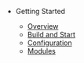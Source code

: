 - Getting Started

  - [Overview](README.md)
  - [Build and Start](build-start.md)
  - [Configuration](configuration.md)
  - [Modules](modules.md)
